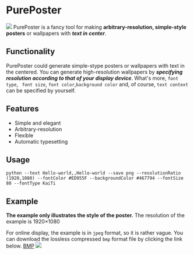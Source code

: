 # PurePoster

![](https://github.com/guanrenyang/PurePoster/blob/main/resource/icon.png) PurePoster is a fancy tool for making **arbitrary-resolution, simple-style posters** or wallpapers with ***text in center***.

## Functionality

PurePoster could generate simple-stype posters or wallpapers with text in the centered. You can generate high-resolution
wallpapers by ***specifying resolution according to that of your display device***. 
What's more, `font type`, ` font size`, `font color`,`background color` and, of course, `text context` can be specified by yourself.

## Features

* Simple and elegant
* Arbitrary-resolution
* Flexible
* Automatic typesetting

## Usage
```
python --text Hello-world,,Hello-world --save png --resolutionRatio (1920,1080) --fontColor #ED955F --backgroundColor #467794 --fontSize 80 --fontType KaiTi 
```

## Example

**The example only illustrates the style of the poster.** The resolution of the example is 1920$\times$1080

For online display, the example is in `jpeg` format, so it is rather vague. You can download the lossless compressed `bmp` format file by clicking the link below.
[BMP](http://139.196.142.102/wp-content/uploads/2021/10/PurePoster.bmp)
![](http://139.196.142.102/wp-content/uploads/2021/10/PurePoster.jpeg)

